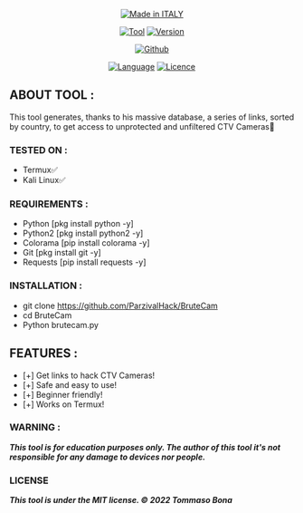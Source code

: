 <p align="center">
<a href="https://bit.ly/3bgtjYk"><img title="Made in ITALY" src="https://img.shields.io/badge/MADE%20IN-ITALY-SCRIPT?colorA=%23ff8100&colorB=%23017e40&colorC=%23ff0000&style=for-the-badge"></a>
</p>
<p align="center">
<a href="https://bit.ly/3bgtjYk"><img title="Tool" src="https://img.shields.io/badge/Tool-Brutecam-green.svg?style=flat-square"></a>
<a href="https://bit.ly/3bgtjYk"><img title="Version" src="https://img.shields.io/badge/Version-1-green.svg?style=flat-square"></a>
</p>
<p align="center">
<a href="https://github.com/ParzivalHack"><img title="Github" src="https://img.shields.io/badge/ParzivalHack-brightgreen?style=for-the-badge&logo=github"></a>
</p>
<p align="center">
<a href="https://github.com/noob-hackers"><img title="Language" src="https://img.shields.io/badge/Made%20with-Python-1f425f.svg?v=103"></a>
<a href="https://github.com/noob-hackers"><img title="Licence" src="https://img.shields.io/badge/License-MIT-blue.svg"></a>
</p>



## ABOUT TOOL :

This tool generates, thanks to his massive database, a series of links, sorted by country, to get access to unprotected and unfiltered CTV Cameras👀

### TESTED ON :

* Termux✅
* Kali Linux✅

### REQUIREMENTS :

* Python [pkg install python -y]
* Python2 [pkg install python2 -y]
* Colorama [pip install colorama -y]
* Git [pkg install git -y]
* Requests [pip install requests -y]

### INSTALLATION :

* git clone https://github.com/ParzivalHack/BruteCam
* cd BruteCam
* Python brutecam.py

## FEATURES :

* [+] Get links to hack CTV Cameras!
* [+] Safe and easy to use!
* [+] Beginner friendly!
* [+] Works on Termux!

### WARNING : 

***This tool is for education purposes only. The author of this tool it's not responsible for any damage to devices nor people.***

### LICENSE

***This tool is under the MIT license. © 2022 Tommaso Bona***
